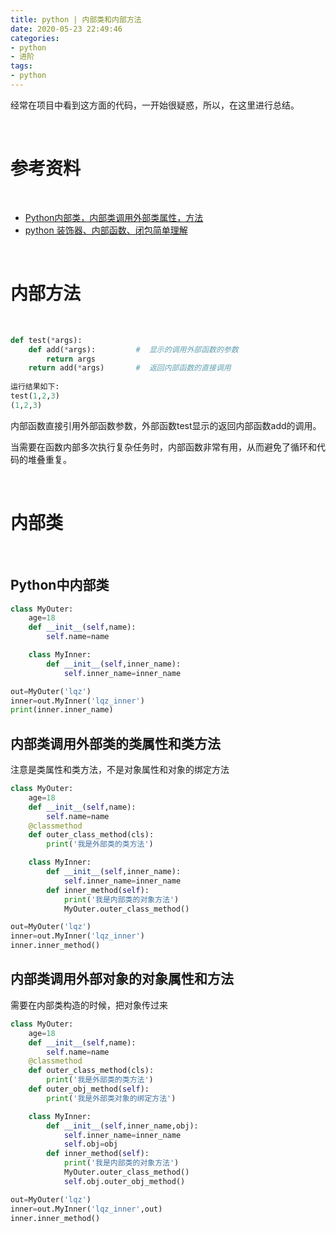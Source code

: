 ```yaml
---
title: python | 内部类和内部方法
date: 2020-05-23 22:49:46
categories:
- python
- 进阶
tags:
- python
---
```

经常在项目中看到这方面的代码，一开始很疑惑，所以，在这里进行总结。

<!-- more -->

<br/>

# 参考资料

<br/>

- [Python内部类，内部类调用外部类属性，方法](https://www.cnblogs.com/liuqingzheng/p/9504210.html)
- [python 装饰器、内部函数、闭包简单理解](https://www.cnblogs.com/starsea/p/5427021.html)

<br/>

# 内部方法

<br/>

```python
def test(*args):
    def add(*args):         #  显示的调用外部函数的参数
        return args
    return add(*args)       #  返回内部函数的直接调用
 
运行结果如下:
test(1,2,3)
(1,2,3)   
```

内部函数直接引用外部函数参数，外部函数test显示的返回内部函数add的调用。

当需要在函数内部多次执行复杂任务时，内部函数非常有用，从而避免了循环和代码的堆叠重复。

<br/>

# 内部类

<br/>

## Python中内部类

```python
class MyOuter:
    age=18
    def __init__(self,name):
        self.name=name

    class MyInner:
        def __init__(self,inner_name):
            self.inner_name=inner_name

out=MyOuter('lqz')
inner=out.MyInner('lqz_inner')
print(inner.inner_name)
```

## 内部类调用外部类的类属性和类方法

注意是类属性和类方法，不是对象属性和对象的绑定方法

```python
class MyOuter:
    age=18
    def __init__(self,name):
        self.name=name
    @classmethod
    def outer_class_method(cls):
        print('我是外部类的类方法')

    class MyInner:
        def __init__(self,inner_name):
            self.inner_name=inner_name
        def inner_method(self):
            print('我是内部类的对象方法')
            MyOuter.outer_class_method()

out=MyOuter('lqz')
inner=out.MyInner('lqz_inner')
inner.inner_method()
```

## 内部类调用外部对象的对象属性和方法

需要在内部类构造的时候，把对象传过来

```python
class MyOuter:
    age=18
    def __init__(self,name):
        self.name=name
    @classmethod
    def outer_class_method(cls):
        print('我是外部类的类方法')
    def outer_obj_method(self):
        print('我是外部类对象的绑定方法')

    class MyInner:
        def __init__(self,inner_name,obj):
            self.inner_name=inner_name
            self.obj=obj
        def inner_method(self):
            print('我是内部类的对象方法')
            MyOuter.outer_class_method()
            self.obj.outer_obj_method()

out=MyOuter('lqz')
inner=out.MyInner('lqz_inner',out)
inner.inner_method()
```